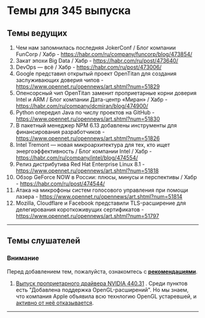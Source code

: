 # Темы для 345 выпуска
## Темы ведущих
1. Чем нам запомнилась последняя JokerConf / Блог компании FunCorp / Хабр - https://habr.com/ru/company/funcorp/blog/473854/
1. Закат эпохи Big Data / Хабр - https://habr.com/ru/post/473640/
1. DevOps — всё / Хабр - https://habr.com/ru/post/473006/
1. Google представил открытый проект OpenTitan для создания заслуживающих доверия чипов - https://www.opennet.ru/opennews/art.shtml?num=51829
1. Опенсорсный чип OpenTitan заменит проприетарные корни доверия Intel и ARM / Блог компании Дата-центр «Миран» / Хабр - https://habr.com/ru/company/dcmiran/blog/474900/
1. Python опередил Java по числу проектов на GitHub - https://www.opennet.ru/opennews/art.shtml?num=51830
1. В пакетный менеджер NPM 6.13 добавлены инструменты для финансирования разработчиков - https://www.opennet.ru/opennews/art.shtml?num=51826
1. Intel Tremont — новая микроархитектура для тех, кто ищет энергоэффективность / Блог компании Intel / Хабр - https://habr.com/ru/company/intel/blog/474554/
1. Релиз дистрибутива Red Hat Enterprise Linux 8.1 - https://www.opennet.ru/opennews/art.shtml?num=51818
1. Обзор GeForce NOW в России: плюсы, минусы и перспективы / Хабр - https://habr.com/ru/post/474544/
1. Атака на микрофоны систем голосового управления при помощи лазера - https://www.opennet.ru/opennews/art.shtml?num=51814
1. Mozilla, Cloudflare и Facebook представили TLS-расширение для делегирования короткоживущих сертификатов - https://www.opennet.ru/opennews/art.shtml?num=51797

---

## Темы слушателей
### Внимание
Перед добавлением тем, пожалуйста, ознакомтесь с **[рекомендациями](Recommendations_for_the_proposed_topics.md)**.

1. [Выпуск проприетарного драйвера NVIDIA 440.31](https://vk.com/feed?w=wall-23513226_18213) . Среди пунктов есть "Добавлена поддержка OpenGL-расширений". Но мы знаем, что компания Apple объявила всю технлогию OpenGL устаревшей, и [активно от неё отказывается](https://habr.com/ru/post/413335/).


---
